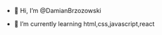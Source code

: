 - 👋 Hi, I’m @DamianBrzozowski

- 🌱 I’m currently learning html,css,javascript,react

<!---
DamianBrzozowski/DamianBrzozowski is a ✨ special ✨ repository because its `README.md` (this file) appears on your GitHub profile.
You can click the Preview link to take a look at your changes.
--->
